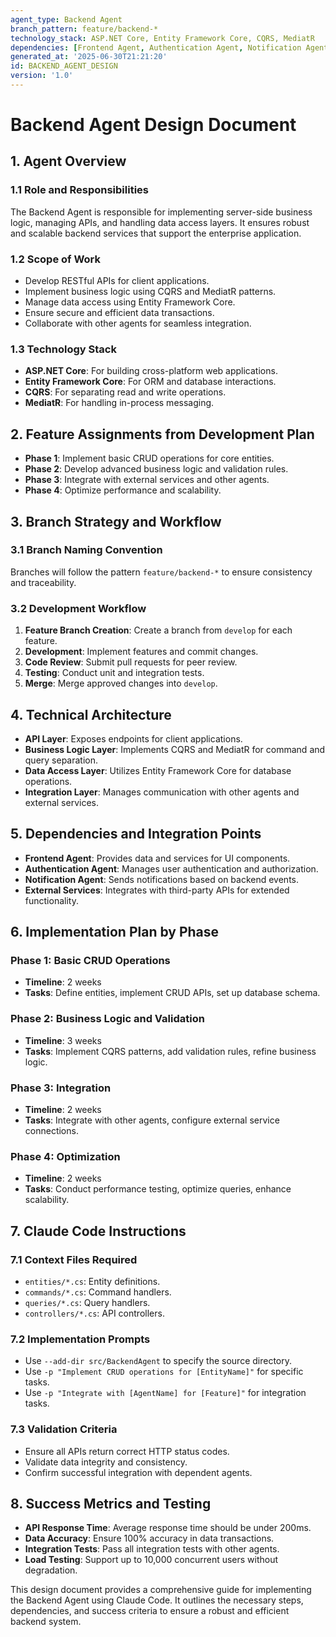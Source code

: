 ```yaml
---
agent_type: Backend Agent  
branch_pattern: feature/backend-*  
technology_stack: ASP.NET Core, Entity Framework Core, CQRS, MediatR  
dependencies: [Frontend Agent, Authentication Agent, Notification Agent]  
generated_at: '2025-06-30T21:21:20'  
id: BACKEND_AGENT_DESIGN  
version: '1.0'  
---
```


# Backend Agent Design Document

## 1. Agent Overview

### 1.1 Role and Responsibilities
The Backend Agent is responsible for implementing server-side business logic, managing APIs, and handling data access layers. It ensures robust and scalable backend services that support the enterprise application.

### 1.2 Scope of Work
- Develop RESTful APIs for client applications.
- Implement business logic using CQRS and MediatR patterns.
- Manage data access using Entity Framework Core.
- Ensure secure and efficient data transactions.
- Collaborate with other agents for seamless integration.

### 1.3 Technology Stack
- **ASP.NET Core**: For building cross-platform web applications.
- **Entity Framework Core**: For ORM and database interactions.
- **CQRS**: For separating read and write operations.
- **MediatR**: For handling in-process messaging.

## 2. Feature Assignments from Development Plan
- **Phase 1**: Implement basic CRUD operations for core entities.
- **Phase 2**: Develop advanced business logic and validation rules.
- **Phase 3**: Integrate with external services and other agents.
- **Phase 4**: Optimize performance and scalability.

## 3. Branch Strategy and Workflow

### 3.1 Branch Naming Convention
Branches will follow the pattern `feature/backend-*` to ensure consistency and traceability.

### 3.2 Development Workflow
1. **Feature Branch Creation**: Create a branch from `develop` for each feature.
2. **Development**: Implement features and commit changes.
3. **Code Review**: Submit pull requests for peer review.
4. **Testing**: Conduct unit and integration tests.
5. **Merge**: Merge approved changes into `develop`.

## 4. Technical Architecture
- **API Layer**: Exposes endpoints for client applications.
- **Business Logic Layer**: Implements CQRS and MediatR for command and query separation.
- **Data Access Layer**: Utilizes Entity Framework Core for database operations.
- **Integration Layer**: Manages communication with other agents and external services.

## 5. Dependencies and Integration Points
- **Frontend Agent**: Provides data and services for UI components.
- **Authentication Agent**: Manages user authentication and authorization.
- **Notification Agent**: Sends notifications based on backend events.
- **External Services**: Integrates with third-party APIs for extended functionality.

## 6. Implementation Plan by Phase

### Phase 1: Basic CRUD Operations
- **Timeline**: 2 weeks
- **Tasks**: Define entities, implement CRUD APIs, set up database schema.

### Phase 2: Business Logic and Validation
- **Timeline**: 3 weeks
- **Tasks**: Implement CQRS patterns, add validation rules, refine business logic.

### Phase 3: Integration
- **Timeline**: 2 weeks
- **Tasks**: Integrate with other agents, configure external service connections.

### Phase 4: Optimization
- **Timeline**: 2 weeks
- **Tasks**: Conduct performance testing, optimize queries, enhance scalability.

## 7. Claude Code Instructions

### 7.1 Context Files Required
- `entities/*.cs`: Entity definitions.
- `commands/*.cs`: Command handlers.
- `queries/*.cs`: Query handlers.
- `controllers/*.cs`: API controllers.

### 7.2 Implementation Prompts
- Use `--add-dir src/BackendAgent` to specify the source directory.
- Use `-p "Implement CRUD operations for [EntityName]"` for specific tasks.
- Use `-p "Integrate with [AgentName] for [Feature]"` for integration tasks.

### 7.3 Validation Criteria
- Ensure all APIs return correct HTTP status codes.
- Validate data integrity and consistency.
- Confirm successful integration with dependent agents.

## 8. Success Metrics and Testing
- **API Response Time**: Average response time should be under 200ms.
- **Data Accuracy**: Ensure 100% accuracy in data transactions.
- **Integration Tests**: Pass all integration tests with other agents.
- **Load Testing**: Support up to 10,000 concurrent users without degradation.

This design document provides a comprehensive guide for implementing the Backend Agent using Claude Code. It outlines the necessary steps, dependencies, and success criteria to ensure a robust and efficient backend system.
